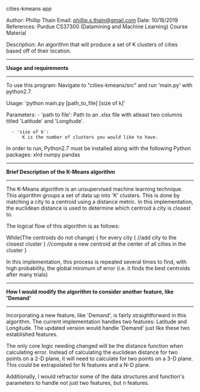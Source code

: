 cities-kmeans app

Author: Phillip Thain
Email: phillip.s.thain@gmail.com
Date: 10/18/2019
References: Purdue CS37300 (Datamining and Machine Learning) Course Material


Description:
    An algorithm that will produce a set of K clusters of cities based
    off of their location.

**************************
**Usage and requirements**
**************************

To use this program:
  Navigate to "cities-kmeans/src" and run 'main.py' with python2.7.

  Usage: 'python main.py [path_to_file] [size of k]'

  Parameters:
      - 'path to file':
          Path to an .xlsx file with atleast two columns titled 'Latitude' and 'Longitude'.

      - 'size of k':
          K is the number of clusters you would like to have.

In order to run, Python2.7 must be installed along with the following Python packages:
  xlrd
  numpy
  pandas

**********************************************
**Brief Description of the K-Means algorithm**
**********************************************

The K-Means algorithm is an unsupervised machine learning technique.
This algorithm groups a set of data up into 'K' clusters.
This is done by matching a city to a centroid using a distance metric. In this implementation, the euclidean distance is used to determine which centroid a city is closest to.

The logical flow of this algorithm is as follows:

While(The centroids do not change) {
  for every city {
    //add city to the closest cluster
  }
  //compute a new centroid at the center of all cities in the cluster
}

In this implementation, this process is repeated several times to find, with high probability, the global minimum of error (i.e. it finds the best centroids after many trials)


*******************************************************************************
**How I would modify the algorithm to consider another feature, like 'Demand'**
*******************************************************************************

Incorporating a new feature, like 'Demand', is fairly straightforward in this algorithm. The current implementation handles two features: Latitude and Longitude. The updated version would handle 'Demand' just like these two established features.

The only core logic needing changed will be the distance function when calculating error. Instead of calculating the euclidean distance for two points on a 2-D plane, it will need to calculate for two points on a 3-D plane. This could be extrapolated for N features and a N-D plane.

Additionally, I would refractor some of the data structures and function's parameters to handle not just two features, but n features.
